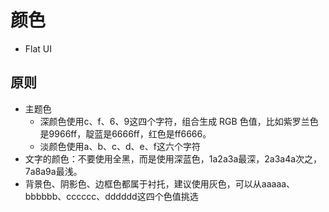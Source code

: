 # 颜色

* Flat UI


## 原则

* 主题色
    - 深颜色使用c、f、6、9这四个字符，组合生成 RGB 色值，比如紫罗兰色是9966ff，靛蓝是6666ff，红色是ff6666。
    - 淡颜色使用a、b、c、d、e、f这六个字符
* 文字的颜色：不要使用全黑，而是使用深蓝色，1a2a3a最深，2a3a4a次之，7a8a9a最浅。
* 背景色、阴影色、边框色都属于衬托，建议使用灰色，可以从aaaaa、bbbbbb、cccccc、dddddd这四个色值挑选
